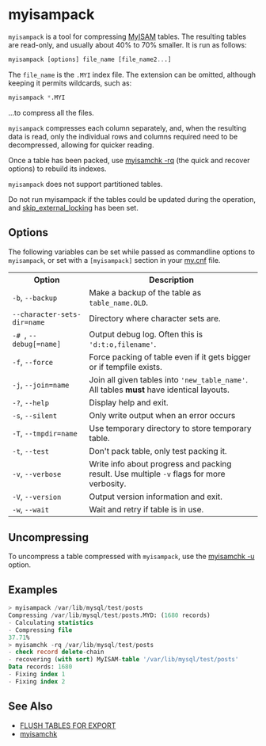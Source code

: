 # myisampack

`myisampack` is a tool for compressing [MyISAM](/kb/en/myisam/) tables. The resulting tables
are read-only, and usually about 40% to 70% smaller. It is run as follows:

```sql
myisampack [options] file_name [file_name2...]
```

The `file_name` is the `.MYI` index file. The extension can be omitted,
although keeping it permits wildcards, such as:

```sql
myisampack *.MYI
```

...to compress all the files.

`myisampack` compresses each column separately, and, when the resulting data
is read, only the individual rows and columns required need to be decompressed,
allowing for quicker reading.

Once a table has been packed, use [myisamchk -rq](/clients-utilities/myisam-clients-and-utilities/myisamchk) (the quick
and recover options) to rebuild its indexes.

`myisampack` does not support partitioned tables.

Do not run myisampack if the tables could be updated during the operation, and
[skip_external_locking](/kb/en/server-system-variables/#skip_external_locking) has
been set.

## Options

The following variables can be set while passed as commandline options to
`myisampack`, or set with a `[myisampack]` section in your
[my.cnf](/kb/en/configuring-mariadb-with-mycnf/) file.

<table><tbody><tr><th>Option</th><th>Description</th></tr>
<tr><td><code>-b</code>, <code>--backup</code></td><td>Make a backup of the table as <code>table_name.OLD</code>.</td></tr>
<tr><td><code>--character-sets-dir=name</code></td><td>Directory where character sets are.</td></tr>
<tr><td><code>-# </code>, <code>--debug[=name]</code></td><td>Output debug log. Often this is <code>'d:t:o,filename'</code>.</td></tr>
<tr><td><code>-f</code>, <code>--force</code></td><td>Force packing of table even if it gets bigger or if tempfile exists.</td></tr>
<tr><td><code>-j</code>, <code>--join=name</code></td><td>Join all given tables into <code>'new_table_name'</code>. All tables <strong>must</strong> have identical layouts.</td></tr>
<tr><td><code>-?</code>, <code>--help</code></td><td>Display help and exit.</td></tr>
<tr><td><code>-s</code>, <code>--silent</code></td><td>Only write output when an error occurs</td></tr>
<tr><td><code>-T</code>, <code>--tmpdir=name</code></td><td>Use temporary directory to store temporary table.</td></tr>
<tr><td><code>-t</code>, <code>--test</code></td><td>Don't pack table, only test packing it.</td></tr>
<tr><td><code>-v</code>, <code>--verbose</code></td><td>Write info about progress and packing result. Use multiple <code>-v</code> flags for more verbosity.</td></tr>
<tr><td><code>-V</code>, <code>--version</code></td><td>Output version information and exit.</td></tr>
<tr><td><code>-w</code>, <code>--wait</code></td><td>Wait and retry if table is in use.</td></tr>
</tbody></table>

## Uncompressing

To uncompress a table compressed with `myisampack`, use the
[myisamchk -u](/clients-utilities/myisam-clients-and-utilities/myisamchk) option.

## Examples

```sql
> myisampack /var/lib/mysql/test/posts
Compressing /var/lib/mysql/test/posts.MYD: (1680 records)
- Calculating statistics
- Compressing file
37.71%
> myisamchk -rq /var/lib/mysql/test/posts
- check record delete-chain
- recovering (with sort) MyISAM-table '/var/lib/mysql/test/posts'
Data records: 1680
- Fixing index 1
- Fixing index 2
```

## See Also

- [FLUSH TABLES FOR EXPORT](/sql-statements-structure/sql-statements/administrative-sql-statements/flush-commands/flush-tables-for-export)
- [myisamchk](/clients-utilities/myisam-clients-and-utilities/myisamchk)